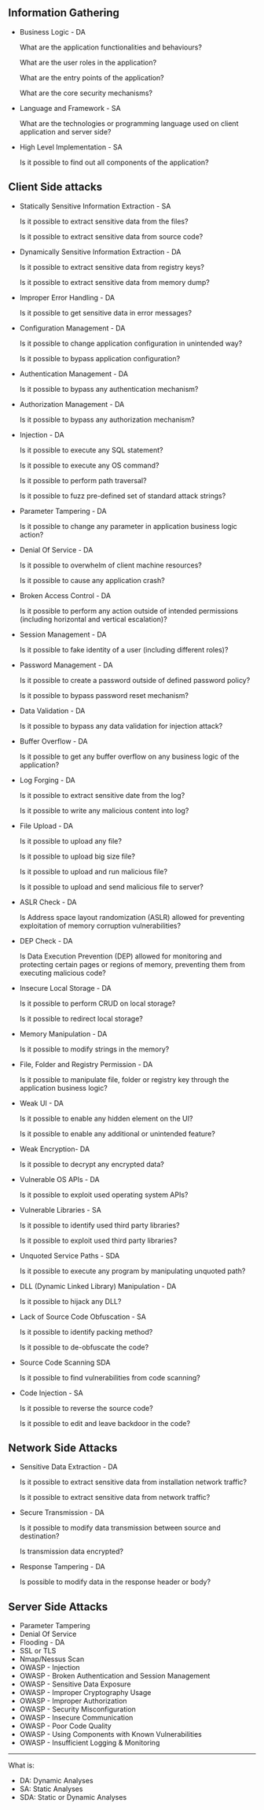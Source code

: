 ## Information Gathering

- Business Logic - DA
    
    What are the application functionalities and behaviours?
    
    What are the user roles in the application?
    
    What are the entry points of the application?
    
    What are the core security mechanisms?

    
- Language and Framework - SA
    
    What are the technologies or programming language used on client application and server side?

    
- High Level Implementation - SA
    
    Is it possible to find out all components of the application?
    

## Client Side attacks

- Statically Sensitive Information Extraction - SA
    
    Is it possible to extract sensitive data from the files?
    
    Is it possible to extract sensitive data from source code?
    

- Dynamically Sensitive Information Extraction - DA
    
    Is it possible to extract sensitive data from registry keys?
    
    Is it possible to extract sensitive data from memory dump?
    

- Improper Error Handling - DA
    
    Is it possible to get sensitive data in error messages?
    

- Configuration Management - DA
    
    Is it possible to change application configuration in unintended way?
    
    Is it possible to bypass application configuration?
    

- Authentication Management - DA
    
    Is it possible to bypass any authentication mechanism?
    

- Authorization Management - DA
    
    Is it possible to bypass any authorization mechanism?
    

- Injection - DA
    
    Is it possible to execute any SQL statement?
    
    Is it possible to execute any OS command?
    
    Is it possible to perform path traversal?
    
    Is it possible to fuzz pre-defined set of standard attack strings?
    

- Parameter Tampering - DA
    
    Is it possible to change any parameter in application business logic action?
    

- Denial Of Service - DA
    
    Is it possible to overwhelm of client machine resources?
    
    Is it possible to cause any application crash?
    

- Broken Access Control - DA
    
    Is it possible to perform any action outside of intended permissions (including horizontal and vertical escalation)?
    

- Session Management - DA
    
    Is it possible to fake identity of a user (including different roles)?
    

- Password Management - DA
    
    Is it possible to create a password outside of defined password policy?
    
    Is it possible to bypass password reset mechanism?
    

- Data Validation - DA
    
    Is it possible to bypass any data validation for injection attack?
    

- Buffer Overflow - DA
    
    Is it possible to get any buffer overflow on any business logic of the application?
    

- Log Forging - DA
    
    Is it possible to extract sensitive date from the log?
    
    Is it possible to write any malicious content into log? 
    

- File Upload -  DA
    
    Is it possible to upload any file?
    
    Is it possible to upload big size file?
    
    Is it possible to upload and run malicious file?
    
    Is it possible to upload and send malicious file to server?
    

- ASLR Check - DA
    
    Is Address space layout randomization (ASLR) allowed for preventing exploitation of memory corruption vulnerabilities?
    

- DEP Check - DA
    
    Is Data Execution Prevention (DEP) allowed for monitoring and protecting certain pages or regions of memory, preventing them from executing malicious code?
    

- Insecure Local Storage - DA
    
    Is it possible to perform CRUD on local storage?
    
    Is it possible to redirect local storage?
    

- Memory Manipulation - DA
    
    Is it possible to modify strings in the memory?
    

- File, Folder and Registry Permission - DA
    
    Is it possible to manipulate file, folder or registry key through the application business logic?
    

- Weak UI - DA
    
    Is it possible to enable any hidden element on the UI?
    
    Is it possible to enable any additional or unintended feature?
    

- Weak Encryption- DA
    
    Is it possible to decrypt any encrypted data?
    

- Vulnerable OS APIs - DA
    
    Is it possible to exploit used operating system APIs?
    

- Vulnerable Libraries - SA
    
    Is it possible to identify used third party libraries?
    
    Is it possible to exploit used third party libraries?
    

- Unquoted Service Paths - SDA
    
    Is it possible to execute any program by manipulating unquoted path?
    

- DLL (Dynamic Linked Library) Manipulation - DA
    
    Is it possible to hijack any DLL?
    

- Lack of Source Code Obfuscation - SA
    
    Is it possible to identify packing method?
    
    Is it possible to de-obfuscate the code?
    

- Source Code Scanning SDA
    
    Is it possible to find vulnerabilities from code scanning?
    

- Code Injection - SA
    
    Is it possible to reverse the source code?
    
    Is it possible to edit and leave backdoor in the code?
    

## Network Side Attacks

- Sensitive Data Extraction - DA
    
    Is it possible to extract sensitive data from installation network traffic?
    
    Is it possible to extract sensitive data from network traffic?
    

- Secure Transmission - DA
    
    Is it possible to modify data transmission between source and destination?
    
    Is transmission data encrypted?
    

- Response Tampering - DA
    
    Is possible to modify data in the response header or body?
    

## Server Side Attacks

- Parameter Tampering
- Denial Of Service
- Flooding - DA
- SSL or TLS
- Nmap/Nessus Scan
- OWASP - Injection
- OWASP - Broken Authentication and Session Management
- OWASP - Sensitive Data Exposure
- OWASP - Improper Cryptography Usage
- OWASP - Improper Authorization
- OWASP - Security Misconfiguration
- OWASP - Insecure Communication
- OWASP - Poor Code Quality
- OWASP - Using Components with Known Vulnerabilities
- OWASP - Insufficient Logging & Monitoring


--------

What is:
 - DA:  Dynamic Analyses
 - SA:  Static Analyses
 - SDA: Static or Dynamic Analyses